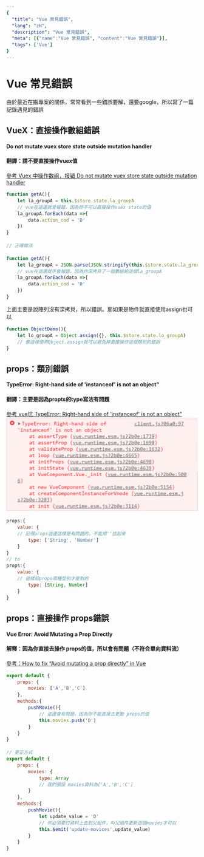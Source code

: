 ```yaml
---
{
  "title": "Vue 常見錯誤",
  "lang": "zH",
  "description": "Vue 常見錯誤",
  "meta": [{"name":"Vue 常見錯誤", "content":"Vue 常見錯誤"}],
  "tags": ['Vue']
}
---
```


# Vue 常見錯誤
由於最近在搬專案的關係，常常看到一些錯誤要解，還要google，所以寫了一篇記錄遇見的錯誤

## VueX：直接操作數組錯誤
#### Do not mutate vuex store state outside mutation handler
#### 翻譯：請不要直接操作vuex值
[參考 Vuex 中操作数组，报错 Do not mutate vuex store state outside mutation handler](https://juejin.im/post/6844903903146819597)
```javascript
function getA(){
    let la_groupA = this.$store.state.la_groupA
    // vue在這邊就會報錯，因為妳不可以直接操作vuex state的值
    la_groupA.forEach(data =>{
        data.action_cod = 'D'
    })
}

// 正確做法

function getA(){
    let la_groupA = JSON.parse(JSON.stringify(this.$store.state.la_groupA))
    // vue在這邊就不會報錯，因為你深拷貝了一個數組給這個la_groupA
    la_groupA.forEach(data =>{
        data.action_cod = 'D'
    })
}
```
上面主要是說陣列沒有深拷貝，所以錯誤。那如果是物件就直接使用assign也可以
```javascript
function ObjectDemo(){
    let lo_groupA = Object.assign({}, this.$store.state.lo_groupA)
    // 像這樣使用Object.assign就可以避免掉直接操作這個類別的錯誤
}
```

## props：類別錯誤
#### TypeError: Right-hand side of 'instanceof' is not an object"
#### 翻譯：主要是因為propts的type寫法有問題
[參考 vue坑 TypeError: Right-hand side of 'instanceof' is not an object"](https://www.jianshu.com/p/0c9e90eeba76)
![type error](./vue-error-img/right-hand.png)
```javascript
props:{
    value: {
    // 記得props這邊這樣是有問題的，不能用''括起來
        type: ['String', 'Number']
    }
}
// to
props:{
    value: {
    // 這樣給props兩種型別才是對的
        type: [String, Number]
    }
}
```

## props：直接操作 props錯誤
#### Vue Error: Avoid Mutating a Prop Directly
#### 解釋：因為你直接去操作 props的值，所以會有問題（不符合單向資料流）
[參考：How to fix “Avoid mutating a prop directly” in Vue](https://medium.com/javascript-in-plain-english/avoid-mutating-a-prop-directly-7b127b9bca5b)
```javascript
export default {
    props: {
        movies: ['A','B','C']
    },
    methods:{
        pushMovie(){
            // 這邊會有問題，因為你不能直接去更動 props的值
            this.movies.push('D')
        }
    }
}

// 更正方式
export default {
    props: {
        movies: {
            type: Array
            // 我們預設 movies資料為['A','B','C']
        }
    },
    methods:{
        pushMovie(){
            let update_value = 'D'
            // 你必須要打資料上去到父組件，叫父組件更新這個movies才可以
            this.$emit('update-movices',update_value)
        }
    }
}
```
